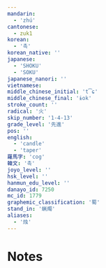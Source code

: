 ```yaml
---
mandarin:
  - 'zhú'
cantonese:
  - zuk1
korean:
  - '촉'
korean_native: ''
japanese:
  - 'SHOKU'
  - 'SOKU'
japanese_nanori: ''
vietnamese:
middle_chinese_initial: 't͡ɕ'
middle_chinese_final: 'ɨok'
stroke_count: ''
radical: '火'
skip_number: '1-4-13'
grade_level: '先進'
pos: ''
english:
  - 'candle'
  - 'taper'
羅馬字: 'cog'
韓文: '촉'
joyo_level: ''
hsk_level: ''
hanmun_edu_level: ''
danayo_id: 7250
mc_id: 1779
graphemic_classification: '蜀'
stand_in: '蝋燭'
aliases:
  - '烛'
---
```


# Notes
